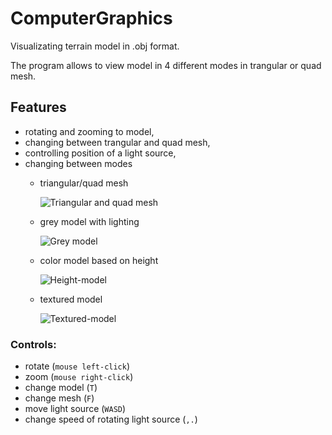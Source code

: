 # ComputerGraphics
Visualizating terrain model in .obj format.

The program allows to view model in 4 different modes in trangular or quad mesh.


## Features
 * rotating and zooming to model,
 * changing between trangular and quad mesh,
 * controlling position of a light source,
 * changing between modes
   *   triangular/quad mesh
   
       ![Triangular and quad mesh][mesh]

   *   grey model with lighting
  
       ![Grey model][grey]
     
   *   color model based on height
  
       ![Height-model][color]
       
   *   textured model
  
       ![Textured-model][texture]


### Controls:
* rotate (`mouse left-click`)
* zoom (`mouse right-click`)
* change model (`T`)
* change mesh (`F`)
* move light source (`WASD`)
* change speed of rotating light source (`,.`)


[mesh]: https://github.com/PiotrZycki/ComputerGraphics/assets/96142056/04661012-bd48-4f24-90f4-10eec9939982
[grey]: https://github.com/PiotrZycki/ComputerGraphics/assets/96142056/f3ff9d36-5b75-4df5-9dbd-1f6db9eb6fff
[color]: https://github.com/PiotrZycki/ComputerGraphics/assets/96142056/2626eeb3-7bbe-43f1-85b8-a5da56cf4ef3
[texture]: https://github.com/PiotrZycki/ComputerGraphics/assets/96142056/8f60040b-e363-4ee6-8957-e84a4aac54b5
